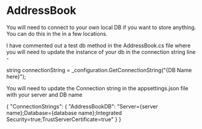 # AddressBook

You will need to connect to your own local DB if you want to store anything. You can
do this in the in a few locations. 

I have commented out a test db method in the AddressBook.cs file
where you will need to update the instance of your db in the connection string line - 

string connectionString = _configuration.GetConnectionString("{DB Name here}");

You will need to update the Connection string in the appsettings.json file with your 
server and DB name


{
    "ConnectionStrings": {
        "AddressBookDB": "Server={server name};Database={database name};Integrated Security=true;TrustServerCertificate=true"
    }
}

